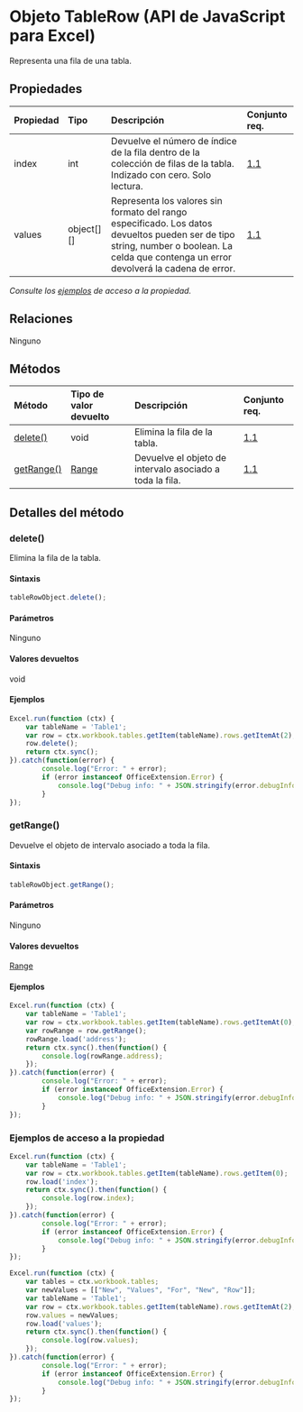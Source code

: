 # <a name="tablerow-object-javascript-api-for-excel"></a>Objeto TableRow (API de JavaScript para Excel)

Representa una fila de una tabla.

## <a name="properties"></a>Propiedades

| Propiedad       | Tipo    |Descripción| Conjunto req.|
|:---------------|:--------|:----------|:----|
|index|int|Devuelve el número de índice de la fila dentro de la colección de filas de la tabla. Indizado con cero. Solo lectura.|[1.1](../requirement-sets/excel-api-requirement-sets.md)|
|values|object[][]|Representa los valores sin formato del rango especificado. Los datos devueltos pueden ser de tipo string, number o boolean. La celda que contenga un error devolverá la cadena de error.|[1.1](../requirement-sets/excel-api-requirement-sets.md)|

_Consulte los [ejemplos](#property-access-examples) de acceso a la propiedad._

## <a name="relationships"></a>Relaciones
Ninguno


## <a name="methods"></a>Métodos

| Método           | Tipo de valor devuelto    |Descripción| Conjunto req.|
|:---------------|:--------|:----------|:----|
|[delete()](#delete)|void|Elimina la fila de la tabla.|[1.1](../requirement-sets/excel-api-requirement-sets.md)|
|[getRange()](#getrange)|[Range](range.md)|Devuelve el objeto de intervalo asociado a toda la fila.|[1.1](../requirement-sets/excel-api-requirement-sets.md)|

## <a name="method-details"></a>Detalles del método


### <a name="delete"></a>delete()
Elimina la fila de la tabla.

#### <a name="syntax"></a>Sintaxis
```js
tableRowObject.delete();
```

#### <a name="parameters"></a>Parámetros
Ninguno

#### <a name="returns"></a>Valores devueltos
void

#### <a name="examples"></a>Ejemplos

```js
Excel.run(function (ctx) { 
    var tableName = 'Table1';
    var row = ctx.workbook.tables.getItem(tableName).rows.getItemAt(2);
    row.delete();
    return ctx.sync(); 
}).catch(function(error) {
        console.log("Error: " + error);
        if (error instanceof OfficeExtension.Error) {
            console.log("Debug info: " + JSON.stringify(error.debugInfo));
        }
});
```


### <a name="getrange"></a>getRange()
Devuelve el objeto de intervalo asociado a toda la fila.

#### <a name="syntax"></a>Sintaxis
```js
tableRowObject.getRange();
```

#### <a name="parameters"></a>Parámetros
Ninguno

#### <a name="returns"></a>Valores devueltos
[Range](range.md)

#### <a name="examples"></a>Ejemplos

```js
Excel.run(function (ctx) { 
    var tableName = 'Table1';
    var row = ctx.workbook.tables.getItem(tableName).rows.getItemAt(0);
    var rowRange = row.getRange();
    rowRange.load('address');
    return ctx.sync().then(function() {
        console.log(rowRange.address);
    });
}).catch(function(error) {
        console.log("Error: " + error);
        if (error instanceof OfficeExtension.Error) {
            console.log("Debug info: " + JSON.stringify(error.debugInfo));
        }
});
```

### <a name="property-access-examples"></a>Ejemplos de acceso a la propiedad

```js
Excel.run(function (ctx) { 
    var tableName = 'Table1';
    var row = ctx.workbook.tables.getItem(tableName).rows.getItem(0);
    row.load('index');
    return ctx.sync().then(function() {
        console.log(row.index);
    });
}).catch(function(error) {
        console.log("Error: " + error);
        if (error instanceof OfficeExtension.Error) {
            console.log("Debug info: " + JSON.stringify(error.debugInfo));
        }
});
```

```js
Excel.run(function (ctx) { 
    var tables = ctx.workbook.tables;
    var newValues = [["New", "Values", "For", "New", "Row"]];
    var tableName = 'Table1';
    var row = ctx.workbook.tables.getItem(tableName).rows.getItemAt(2);
    row.values = newValues;
    row.load('values');
    return ctx.sync().then(function() {
        console.log(row.values);
    });
}).catch(function(error) {
        console.log("Error: " + error);
        if (error instanceof OfficeExtension.Error) {
            console.log("Debug info: " + JSON.stringify(error.debugInfo));
        }
});
```